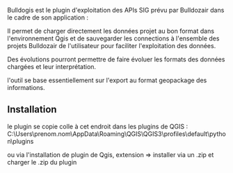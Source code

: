 Bulldogis est le plugin d'exploitation des APIs SIG prévu par Bulldozair dans le cadre de son application :

Il permet de charger directement les données projet au bon format dans l'environnement Qgis et de sauvegarder les connections à l'ensemble des projets Bulldozair de l'utilisateur pour faciliter l'exploitation des données.

Des évolutions pourront permettre de faire évoluer les formats des données chargées et leur interprétation.

l'outil se base essentiellement sur l'export au format geopackage des informations.

## Installation 

le plugin se copie colle à cet endroit dans les plugins de QGIS : 
C:\Users\prenom.nom\AppData\Roaming\QGIS\QGIS3\profiles\default\python\plugins

ou via l'installation de plugin de Qgis, extension => installer via un .zip et charger le .zip du plugin

